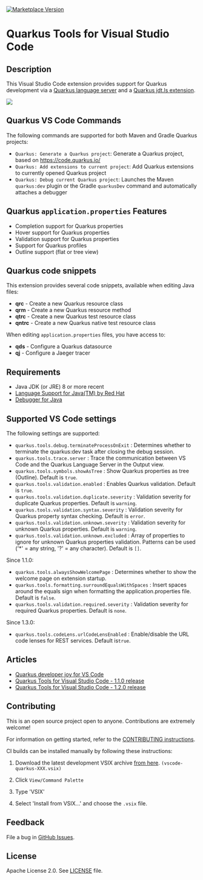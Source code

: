 [![Marketplace Version](https://vsmarketplacebadge.apphb.com/version/redhat.vscode-quarkus.svg "Current Release")](https://marketplace.visualstudio.com/items?itemName=redhat.vscode-quarkus)

# Quarkus Tools for Visual Studio Code

## Description

This Visual Studio Code extension provides support for Quarkus development via a 
[Quarkus language server](https://github.com/redhat-developer/quarkus-ls/tree/master/quarkus.ls)
and a [Quarkus jdt.ls extension](https://github.com/redhat-developer/quarkus-ls/tree/master/quarkus.jdt).

![](images/propertiesSupport.png)

## Quarkus VS Code Commands
The following commands are supported for both Maven and Gradle Quarkus projects:

  * `Quarkus: Generate a Quarkus project`: Generate a Quarkus project, based on https://code.quarkus.io/
  * `Quarkus: Add extensions to current project`: Add Quarkus extensions to currently opened Quarkus project
  * `Quarkus: Debug current Quarkus project`: Launches the Maven `quarkus:dev` plugin or the Gradle `quarkusDev` command and automatically attaches a debugger  

## Quarkus `application.properties` Features
  * Completion support for Quarkus properties
  * Hover support for Quarkus properties
  * Validation support for Quarkus properties 
  * Support for Quarkus profiles
  * Outline support (flat or tree view)

## Quarkus code snippets
This extension provides several code snippets, available when editing Java files:

  * **qrc** - Create a new Quarkus resource class
  * **qrm** - Create a new Quarkus resource method
  * **qtrc** - Create a new Quarkus test resource class
  * **qntrc** - Create a new Quarkus native test resource class

When editing `application.properties` files, you have access to:

  * **qds** - Configure a Quarkus datasource
  * **qj** - Configure a Jaeger tracer

## Requirements

  * Java JDK (or JRE) 8 or more recent
  * [Language Support for Java(TM) by Red Hat](https://marketplace.visualstudio.com/items?itemName=redhat.java)
  * [Debugger for Java](https://marketplace.visualstudio.com/items?itemName=vscjava.vscode-java-debug)

## Supported VS Code settings

The following settings are supported:
  
* `quarkus.tools.debug.terminateProcessOnExit` : Determines whether to terminate the quarkus:dev task after closing the debug session.
* `quarkus.tools.trace.server` : Trace the communication between VS Code and the Quarkus Language Server in the Output view.
* `quarkus.tools.symbols.showAsTree` : Show Quarkus properties as tree (Outline). Default is `true`.
* `quarkus.tools.validation.enabled` : Enables Quarkus validation. Default is `true`.
* `quarkus.tools.validation.duplicate.severity` : Validation severity for duplicate Quarkus properties.
Default is `warning`.
* `quarkus.tools.validation.syntax.severity` : Validation severity for Quarkus property syntax checking.
Default is `error`.
* `quarkus.tools.validation.unknown.severity` : Validation severity for unknown Quarkus properties. Default is `warning`.
* `quarkus.tools.validation.unknown.excluded` : Array of properties to ignore for unknown Quarkus properties validation. Patterns can be used ('*' = any string, '?' = any character). Default is `[]`.

Since 1.1.0:
* `quarkus.tools.alwaysShowWelcomePage` : Determines whether to show the welcome page on extension startup.
* `quarkus.tools.formatting.surroundEqualsWithSpaces` : Insert spaces around the equals sign when formatting the application.properties file. Default is `false`.
* `quarkus.tools.validation.required.severity` : Validation severity for required Quarkus properties.
Default is `none`.

Since 1.3.0:
* `quarkus.tools.codeLens.urlCodeLensEnabled` : Enable/disable the URL code lenses for REST services. Default is`true`.

## Articles

 * [Quarkus developer joy for VS Code](https://quarkus.io/blog/quarkus-developer-joy-for-vs-code/)
 * [Quarkus Tools for Visual Studio Code - 1.1.0 release](https://quarkus.io/blog/vscode-quarkus-1.1.0/)
 * [Quarkus Tools for Visual Studio Code - 1.2.0 release](https://quarkus.io/blog/vscode-quarkus-1.2.0/)
 
## Contributing

This is an open source project open to anyone. Contributions are extremely welcome!

For information on getting started, refer to the [CONTRIBUTING instructions](CONTRIBUTING.md).

CI builds can be installed manually by following these instructions:

  1) Download the latest development VSIX archive [from here](https://download.jboss.org/jbosstools/vscode/snapshots/vscode-quarkus/?C=M;O=D). `(vscode-quarkus-XXX.vsix)`

  2) Click `View/Command Palette` 
  
  3) Type 'VSIX'

  4) Select 'Install from VSIX...' and choose the `.vsix` file.

## Feedback

File a bug in [GitHub Issues](https://github.com/redhat-developer/vscode-quarkus/issues).

## License

Apache License 2.0.
See [LICENSE](LICENSE) file.
